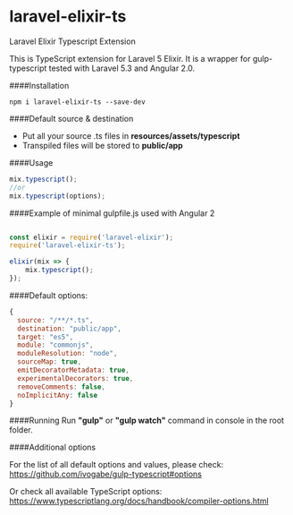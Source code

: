 # laravel-elixir-ts
Laravel Elixir Typescript Extension


This is TypeScript extension for Laravel 5 Elixir. It is a wrapper for gulp-typescript tested with Laravel 5.3 and Angular 2.0.

####Installation
```
npm i laravel-elixir-ts --save-dev
```

####Default source & destination
- Put all your source .ts files in **resources/assets/typescript**
- Transpiled files will be stored to **public/app**

####Usage
```js
mix.typescript();
//or
mix.typescript(options);
```

####Example of minimal gulpfile.js used with Angular 2 
```js

const elixir = require('laravel-elixir');
require('laravel-elixir-ts');

elixir(mix => {
    mix.typescript();
});
```

####Default options:
```js
{
  source: "/**/*.ts",
  destination: "public/app",
  target: "es5",
  module: "commonjs",
  moduleResolution: "node",
  sourceMap: true,
  emitDecoratorMetadata: true,
  experimentalDecorators: true,
  removeComments: false,
  noImplicitAny: false
}
```

####Running
Run **"gulp"** or **"gulp watch"** command in console in the root folder.

####Additional options

For the list of all default options and values, please check:
https://github.com/ivogabe/gulp-typescript#options

Or check all available TypeScript options:
https://www.typescriptlang.org/docs/handbook/compiler-options.html




